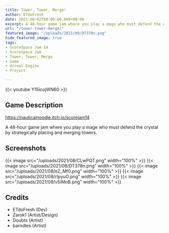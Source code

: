 ```yaml
---
title: Tower, Tower, Merge!
author: ETdoFresh
date: 2021-08-02T00:00:00.000+00:00
excerpt: A 48-hour game jam where you play a mage who must defend the crystal by strategically placing and merging towers.
url: "/tower-tower-merge/"
featured_image: "/uploads/2021/08/DT378n.png"
hide_featured_image: true
tags:
- ScoreSpace Jam 14
- ScoreSpace Jam
- Tower, Tower, Merge
- Game
- Unreal Engine
- Project

---
```

{{< youtube Y15icojWN60 >}}

## Game Description

https://nauticalnoodle.itch.io/scorejam14

A 48-hour game jam where you play a mage who must defend the crystal by strategically placing and merging towers.

## Screenshots

{{< image src="/uploads/2021/08/CLwPQT.png" width="100%" >}}
{{< image src="/uploads/2021/08/DT378n.png" width="100%" >}}
{{< image src="/uploads/2021/08/eZ_Mf0.png" width="100%" >}}
{{< image src="/uploads/2021/08/rIpyuO.png" width="100%" >}}
{{< image src="/uploads/2021/08/v5iMoB.png" width="100%" >}}

## Credits

- ETdoFresh (Dev)
- Zarok1 (Artist/Design)
- Doubts (Artist)
- barndles (Artist)
